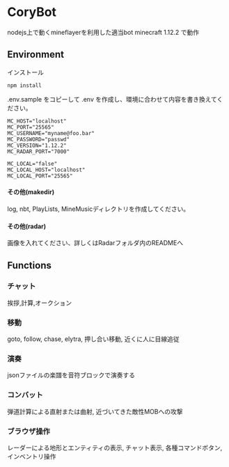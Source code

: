 CoryBot
=========

nodejs上で動くmineflayerを利用した適当bot
minecraft 1.12.2 で動作

## Environment
インストール
```
npm install
```

.env.sample をコピーして .env を作成し、環境に合わせて内容を書き換えてください。

```
MC_HOST="localhost"
MC_PORT="25565"
MC_USERNAME="myname@foo.bar"
MC_PASSWORD="passwd"
MC_VERSION="1.12.2"
MC_RADAR_PORT="7000"

MC_LOCAL="false"
MC_LOCAL_HOST="localhost"
MC_LOCAL_PORT="25565"
```

#### その他(makedir)
log, nbt, PlayLists, MineMusicディレクトリを作成してください。
#### その他(radar)
画像を入れてください、詳しくはRadarフォルダ内のREADMEへ

## Functions
### チャット
挨拶,計算,オークション
### 移動
goto, follow, chase, elytra, 押し合い移動, 近くに人に目線追従
### 演奏
jsonファイルの楽譜を音符ブロックで演奏する
### コンバット
弾道計算による直射または曲射, 近づいてきた敵性MOBへの攻撃
### ブラウザ操作
レーダーによる地形とエンティティの表示, チャット表示, 各種コマンドボタン, インベントリ操作